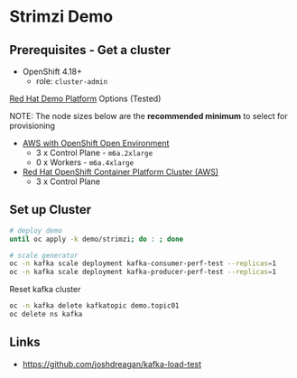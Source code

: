 # Strimzi Demo

## Prerequisites - Get a cluster

- OpenShift 4.18+
  - role: `cluster-admin`

[Red Hat Demo Platform](https://demo.redhat.com) Options (Tested)

NOTE: The node sizes below are the **recommended minimum** to select for provisioning

- <a href="https://demo.redhat.com/catalog?item=babylon-catalog-prod/sandboxes-gpte.sandbox-ocp.prod&utm_source=webapp&utm_medium=share-link" target="_blank">AWS with OpenShift Open Environment</a>
  - 3 x Control Plane - `m6a.2xlarge`
  - 0 x Workers - `m6a.4xlarge`
- <a href="https://catalog.demo.redhat.com/catalog?item=babylon-catalog-prod/sandboxes-gpte.ocp-wksp.prod&utm_source=webapp&utm_medium=share-link" target="_blank">Red Hat OpenShift Container Platform Cluster (AWS)</a>
  - 3 x Control Plane

## Set up Cluster

```sh
# deploy demo
until oc apply -k demo/strimzi; do : ; done
```

```sh
# scale generator
oc -n kafka scale deployment kafka-consumer-perf-test --replicas=1
oc -n kafka scale deployment kafka-producer-perf-test --replicas=1
```

Reset kafka cluster

```sh
oc -n kafka delete kafkatopic demo.topic01
oc delete ns kafka
```

## Links

- https://github.com/joshdreagan/kafka-load-test
